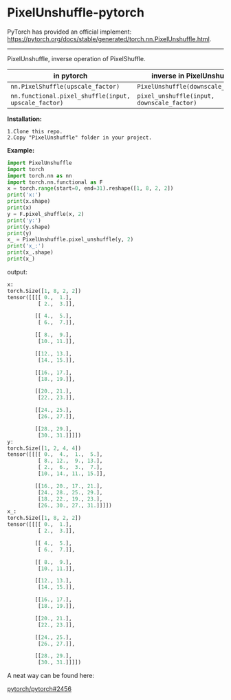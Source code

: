 # PixelUnshuffle-pytorch

PyTorch has provided an official implement: https://pytorch.org/docs/stable/generated/torch.nn.PixelUnshuffle.html.

----------------------------------------------------
PixelUnshuffle, inverse operation of PixelShuffle.



| in pytorch                                           | inverse in PixelUnshuffle                  |
| ---------------------------------------------------- | ------------------------------------------ |
| `nn.PixelShuffle(upscale_factor)`                    | `PixelUnshuffle(downscale_factor)`         |
| `nn.functional.pixel_shuffle(input, upscale_factor)` | `pixel_unshuffle(input, downscale_factor)` |



**Installation:**

```
1.Clone this repo.
2.Copy "PixelUnshuffle" folder in your project.
```

**Example:**

```python
import PixelUnshuffle
import torch
import torch.nn as nn
import torch.nn.functional as F
x = torch.range(start=0, end=31).reshape([1, 8, 2, 2])
print('x:')
print(x.shape)
print(x)
y = F.pixel_shuffle(x, 2)
print('y:')
print(y.shape)
print(y)
x_ = PixelUnshuffle.pixel_unshuffle(y, 2)
print('x_:')
print(x_.shape)
print(x_)
```

output:

```python
x:
torch.Size([1, 8, 2, 2])
tensor([[[[ 0.,  1.],
          [ 2.,  3.]],

         [[ 4.,  5.],
          [ 6.,  7.]],

         [[ 8.,  9.],
          [10., 11.]],

         [[12., 13.],
          [14., 15.]],

         [[16., 17.],
          [18., 19.]],

         [[20., 21.],
          [22., 23.]],

         [[24., 25.],
          [26., 27.]],

         [[28., 29.],
          [30., 31.]]]])
y:
torch.Size([1, 2, 4, 4])
tensor([[[[ 0.,  4.,  1.,  5.],
          [ 8., 12.,  9., 13.],
          [ 2.,  6.,  3.,  7.],
          [10., 14., 11., 15.]],

         [[16., 20., 17., 21.],
          [24., 28., 25., 29.],
          [18., 22., 19., 23.],
          [26., 30., 27., 31.]]]])
x_:
torch.Size([1, 8, 2, 2])
tensor([[[[ 0.,  1.],
          [ 2.,  3.]],

         [[ 4.,  5.],
          [ 6.,  7.]],

         [[ 8.,  9.],
          [10., 11.]],

         [[12., 13.],
          [14., 15.]],

         [[16., 17.],
          [18., 19.]],

         [[20., 21.],
          [22., 23.]],

         [[24., 25.],
          [26., 27.]],

         [[28., 29.],
          [30., 31.]]]])

```

A neat way can be found here:

[pytorch/pytorch#2456](https://github.com/pytorch/pytorch/issues/2456)
